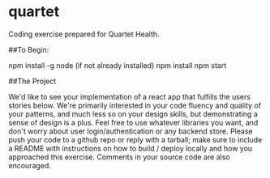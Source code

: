 # quartet

Coding exercise prepared for Quartet Health.

##To Begin:

npm install -g node (if not already installed)
npm install
npm start

##The Project

We'd like to see your implementation of a react app that fulfills the users stories below. We're primarily interested in your code fluency and quality of your patterns, and much less so on your design skills, but demonstrating a sense of design is a plus. Feel free to use whatever libraries you want, and don't worry about user login/authentication or any backend store. Please push your code to a github repo or reply with a tarball; make sure to include a README with instructions on how to build / deploy locally and how you approached this exercise. Comments in your source code are also encouraged.
